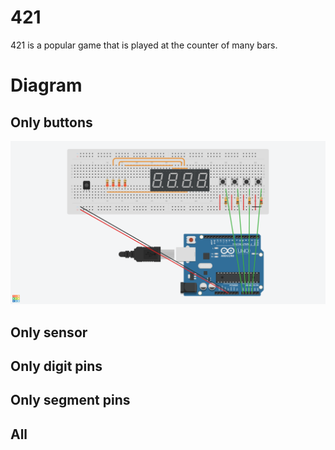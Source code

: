 # 421

421 is a popular game that is played at the counter of many bars.

# Diagram

## Only buttons
![A sketch of a diagram](img/buttons.png "Buttuns Diagram")
## Only sensor

## Only digit pins

## Only segment pins

## All
